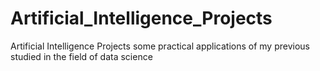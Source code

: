 # Artificial_Intelligence_Projects
Artificial Intelligence Projects
some practical applications of my previous studied in the field of data science
